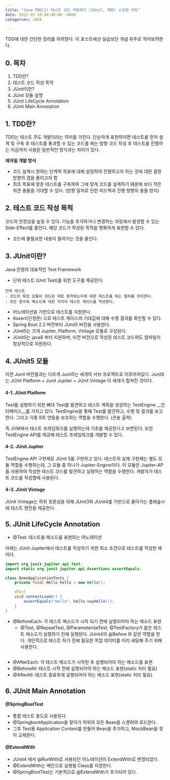 ```yaml
---
title: "Java TDD(1) 테스트 코드 적용하기 (JUnit, TDD) 스프링 부트"
date: 2022-05-10-00:00:00 -0000
categories: JAVA

---
```


TDD에 대한 간단한 정리를 하려한다.
이 포스트에선 실습보단 개념 위주로 적어보려한다.

## 0. 목차
1. TDD란?
2. 테스트 코드 작성 목적
3. JUnit이란?
4. JUnit 모듈 설명 
5. JUnit LifeCycle Annotation
6. JUnit Main Annotation

## 1. TDD란?
TDD는 테스트 주도 개발이라는 의미를 가진다.
단순하게 표현하자면 테스트를 먼저 설계 및 구축 후 테스트를 통과할 수 있는 코드를 짜는 방향
코드 작성 후 테스트를 진행하는 지금까지 사용된 일반적인 방식과는 차이가 있다.

__애자일 개발 방식__
- 코드 설계시 원하는 단계적 목표에 대해 설정하여 진행하고자 하는 것에 대한 결정 방향의 갭을 줄이고자 함
- 최초 목표에 맞춘 테스트를 구축하여 그에 맞게 코드를 설계하기 떄문에 보다 적은 의견 충돌을 기대할 수 있다. (방향 일치로 인한 피드백과 진행 방향의 충돌 방지)

## 2. 테스트 코드 작성 목적
코드의 안정성을 높일 수 있다.
기능을 추가하거나 변경하는 과정에서 발생할 수 있는 Side-Effect를 줄인다.
해당 코드가 작성된 목적을 명확하게 표현할 수 있다.
- 코드에 불필요한 내용이 들어가는 것을 줄인다.

## 3. JUnit이란?
Java 진영의 대표적인 Test Framework

- 단위 테스트 (Unit Test)를 위한 도구를 제공한다.
```
단위 테스트
- 코드의 특정 모듈이 의도된 대로 동작하는지에 대한 테스트를 하는 절차를 의미한다.
- 모든 함수와 메소드에 대한 각각의 테스트 케이스를 작성한다.
```
- 어노테이션을 기반으로 테스트를 지원한다.
- Assert(단정문) 으로 테스트 케이스의 기대값에 대해 수행 결과를 확인할 수 있다.
- Spring Boot 2.2 버전부터 JUnit5 버전을 사용한다.
- JUnit5는 크게 Jupiter, Platform, Vintage 모듈로 구성된다.
- JUnit5는 java8 부터 지원하며, 이전 버전으로 작성된 테스트 코드여도 컴파일이 정상적으로 지원된다.

## 4. JUnit5 모듈

이전 Junit 버전들과는 다르게 Junit5는 세개의 서브 프로젝트로 이루어져있다. 
Junit5 는 JUnit Platform + Junit Jupiter + JUnit Vintage 이 세개가 합쳐진 것이다.

#### 4-1. JUnit Platform
Test를 실행하기 위한 뼈대
Test를 발견하고 테스트 계획을 생성하는 TestEngine __인터페이스__를 가지고 있다.
TestEngine을 통해 Test를 발견하고, 수행 및 결과를 보고한다.
그리고 각종 IDE 연동을 보조하는 역할을 수행한다. (콘솔 출력)

즉 JVM에서 테스트 프레임워크를 실행하는데 기초를 제공한다고 보면된다. 또한 TestEngine API를 제공해 테스트 프레임워크를 개발할 수 있다.

#### 4-2. JUnit Jupiter
TestEngine API 구현체로 JUnit 5를 구현하고 있다.
테스트의 실제 구현체는 별도 모듈 역할을 수행하는데, 그 모듈 중 하나가 Jupiter-Engine이다.
이 모듈은 Jupiter-AP를 사용하여 작성한 테스트 코드를 발견하고 실행하는 역할을 수행한다. 
개발자가 테스트 코드를 작성할때 사용된다.

#### 4-3. JUnit Vintage
JUnit Vintage는 하위 호환성을 위해 JUnit3와 JUnit4를 기반으로 돌아가는 플래솦ㅁ에 테스트 엔진을 제공한다.


## 5. JUnit LifeCycle Annotation

- @Test: 테스트용 메소드를 표현하는 어노테이션

아래는 JUnit Jupiter에서 테스트를 작성하기 위한 최소 조건으로 테스트를 작성한 예이다.
```java
import org.junit.jupiter.api.Test;
import static org.junit.jupiter.api.Assertions.assertEquals;

class DemoApplicationTests {
	private final Hello hello = new Hello();

	@Test
	void contextLoads() {
		assertEquals("Hello", hello.sayHello());
	}
}
```


- @BeforeEach: 각 테스트 메소드가 시작 되기 전에 실행되어야 하는 메소드 표현
  - @Test, @RepeatTest, @ParameterizeTest, @TestFactory가 붙은 테스트 메소드가 실행하기 전에 실행된다. JUnit4의 @Before 와 같은 역할을 한다. 개인적으로 테스트 하기 전에 필요한 목업 데이터를 미리 세팅해 주기 위해 사용한다.
```java

```

- @AfterEach: 각 테스트 메소드가 시작된 후 실행되어야 하는 메소드를 표현
- @BeforeAll: 테스트 시작 전에 실행되어야 하는 메소드 표현(static 처리 필요)
- @AfterAll: 테스트 종료후에 실행되어야 하는 메소드 표현(static 처리 필요)

## 6. JUnit Main Annotation

#### @SpringBootTest
- 통합 테스트 용도로 사용된다.
- @SpringbootApplication을 찾아가 하위의 모든 Bean을 스캔하여 로드한다.
- 그후 Test용 Application Context를 만들어 Bean을 추가하고, MockBean을 찾아 교체한다.


#### @ExtendWith
- JUnit4 에서 @RunWith로 사용되던 어노테이션이 ExtendWith로 변경되었다.
- @ExtendWith는 메인으로 실행될 Class를 지정한다.
- @SpringBootTest는 기본적으로 @ExtendWith가 추가되어 있다.